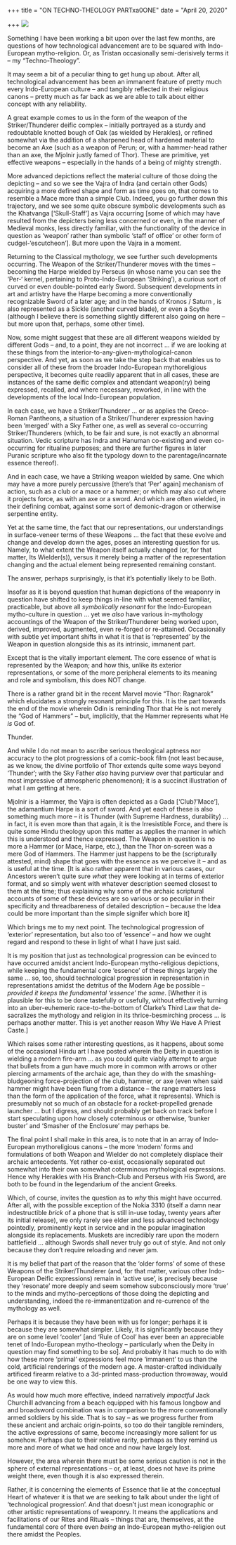 +++
title = "ON TECHNO-THEOLOGY PARTxa0ONE"
date = "April 20, 2020"

+++
![](https://aryaakasha.files.wordpress.com/2020/04/511505885a434c28edd0718b489e5821.jpg?w=741)

Something I have been working a bit upon over the last few months, are
questions of how technological advancement are to be squared with
Indo-European mytho-religion. Or, as Tristan occasionally
semi-derisively terms it – my “Techno-Theology”.

It may seem a bit of a peculiar thing to get hung up about. After all,
technological advancement has been an immanent feature of pretty much
every Indo-European culture – and tangibly reflected in their religious
canons – pretty much as far back as we are able to talk about either
concept with any reliability.

A great example comes to us in the form of the weapon of the
Striker/Thunderer deific complex – initially portrayed as a sturdy and
redoubtable knotted bough of Oak (as wielded by Herakles), or refined
somewhat via the addition of a sharpened head of hardened material to
become an Axe (such as a weapon of Perun; or, with a hammer-head rather
than an axe, the Mjolnir justly famed of Thor). These are primitive, yet
effective weapons – especially in the hands of a being of mighty
strength.

More advanced depictions reflect the material culture of those doing the
depicting – and so we see the Vajra of Indra (and certain other Gods)
acquiring a more defined shape and form as time goes on, that comes to
resemble a Mace more than a simple Club. Indeed, you go further down
this trajectory, and we see some quite obscure symbolic developments
such as the Khatvanga \[‘Skull-Staff’\] as Vajra occurring \[some of
which may have resulted from the depicters being less concerned or even,
in the manner of Medieval monks, less directly familiar, with the
functionality of the device in question as ‘weapon’ rather than symbolic
‘staff of office’ or other form of cudgel-‘escutcheon’\]. But more upon
the Vajra in a moment.

Returning to the Classical mythology, we see further such developments
occurring. The Weapon of the Striker/Thunderer moves with the times –
becoming the Harpe wielded by Perseus (in whose name you can see the
‘Per-‘ kernel, pertaining to Proto-Indo-European ‘Striking’), a curious
sort of curved or even double-pointed early Sword. Subsequent
developments in art and artistry have the Harpe becoming a more
conventionally recognizable Sword of a later age; and in the hands of
Kronos / Saturn , is also represented as a Sickle (another curved
blade), or even a Scythe (although I believe there is something slightly
different also going on here – but more upon that, perhaps, some other
time).

Now, some might suggest that these are all different weapons wielded by
different Gods – and, to a point, they are not incorrect … if we are
looking at these things from the
interior-to-any-given-mythological-canon perspective. And yet, as soon
as we take the step back that enables us to consider all of these from
the broader Indo-European mythoreligious perspective, it becomes quite
readily apparent that in all cases, these are instances of the same
deific complex and attendant weapon(ry) being expressed, recalled, and
where necessary, reworked, in line with the developments of the local
Indo-European population.

In each case, we have a Striker/Thunderer … or as applies the
Greco-Roman Pantheons, a situation of a Striker/Thunderer expression
having been ‘merged’ with a Sky Father one, as well as several
co-occurring Striker/Thunderers (which, to be fair and sure, is not
exactly an abnormal situation. Vedic scripture has Indra and Hanuman
co-existing and even co-occurring for ritualine purposes; and there are
further figures in later Puranic scripture who also fit the typology
down to the parentage/incarnate essence thereof).

And in each case, we have a Striking weapon wielded by same. One which
may have a more purely percussive \[there’s that ‘Per’ again\] mechanism
of action, such as a club or a mace or a hammer; or which may also cut
where it projects force, as with an axe or a sword. And which are often
wielded, in their defining combat, against some sort of demonic-dragon
or otherwise serpentine entity.

Yet at the same time, the fact that our representations, our
understandings in surface-veneer terms of these Weapons … the fact that
these evolve and change and develop down the ages, poses an interesting
question for us. Namely, to what extent the Weapon itself actually
changed (or, for that matter, Its Wielder(s)), versus it merely being a
matter of the representation changing and the actual element being
represented remaining constant.

The answer, perhaps surprisingly, is that it’s potentially likely to be
Both.

Insofar as it is beyond question that human depictions of the weaponry
in question have shifted to keep things in-line with what seemed
familiar, practicable, but above all *symbolically resonant* for the
Indo-European mytho-culture in question … yet we *also* have various
in-mythology accountings of the Weapon of the Striker/Thunderer being
worked upon, derived, improved, augmented, even re-forged or
re-attained. Occasionally with subtle yet important shifts in what it is
that is ‘represented’ by the Weapon in question alongside this as its
intrinsic, immanent part.

Except that is the vitally important element. The core essence of what
is represented by the Weapon; and how this, unlike its exterior
representations, or some of the more peripheral elements to its meaning
and role and symbolism, this does NOT change.

There is a rather grand bit in the recent Marvel movie “Thor: Ragnarok”
which elucidates a strongly resonant principle for this. It is the part
towards the end of the movie wherein Odin is reminding Thor that He is
not merely the “God of Hammers” – but, implicitly, that the Hammer
represents what He *is* God of.

Thunder.

And while I do not mean to ascribe serious theological aptness nor
accuracy to the plot progressions of a comic-book film (not least
because, as we know, the divine portfolio of Thor extends quite some
ways beyond ‘Thunder’; with the Sky Father *also* having purview over
that particular and most impressive of atmospheric phenomenon); it is a
succinct illustration of what I am getting at here.

Mjolnir is a Hammer, the Vajra is often depicted as a Gada
\[‘Club’/’Mace’\], the adamantium Harpe is a sort of sword. And yet each
of these is also something much more – it is Thunder (with Supreme
Hardness, durability) … in fact, it is even more than that again, it is
the Irresistible Force, and there is quite some Hindu theology upon this
matter as applies the manner in which this is understood and thence
expressed. The Weapon in question is no more a Hammer (or Mace, Harpe,
etc.), than the Thor on-screen was a mere God of Hammers. The Hammer
just happens to be the (scripturally attested, mind) shape that goes
with the essence as we perceive it – and as is useful at the time. \[It
is also rather apparent that in various cases, our Ancestors weren’t
quite sure *what* they were looking at in terms of exterior format, and
so simply went with whatever description seemed closest to them at the
time; thus explaining why some of the archaic scriptural accounts of
some of these devices are so various or so peculiar in their specificity
and threadbareness of detailed description – because the Idea could be
more important than the simple signifer which bore it\]

Which brings me to my next point. The technological progression of
‘exterior’ representation, but also too of ‘essence’ – and how we ought
regard and respond to these in light of what I have just said.

It is my position that just as technological progression can be evinced
to have occurred amidst ancient Indo-European mytho-religious
depictions, while keeping the fundamental core ‘essence’ of these things
largely the same … so, too, should technological progression in
representation in representations amidst the detritus of the Modern Age
be possible – *provided it keeps the fundamental ‘essence’ the same*.
\[Whether it is plausible for this to be done tastefully or usefully,
without effectively turning into an uber-euhemeric race-to-the-bottom of
Clarke’s Third Law that de-sacralizes the mythology and religion in its
thrice-besmirching process … is perhaps another matter. This is yet
another reason Why We Have A Priest Caste.\]

Which raises some rather interesting questions, as it happens, about
some of the occasional Hindu art I have posted wherein the Deity in
question is wielding a modern fire-arm … as you could quite viably
attempt to argue that bullets from a gun have much more in common with
arrows or other piercing armaments of the archaic age, than they do with
the smashing-bludgeoning force-projection of the club, hammer, or axe
(even when said hammer might have been flung from a distance – the range
matters less than the form of the application of the force, what it
represents). Which is presumably not so much of an obstacle for a
rocket-propelled grenade launcher … but I digress, and should probably
get back on track before I start speculating upon how closely
coterminous or otherwise, ‘bunker buster’ and ‘Smasher of the Enclosure’
may perhaps be.

The final point I shall make in this area, is to note that in an array
of Indo-European mythoreligious canons – the more ‘modern’ forms and
formulations of both Weapon and Wielder do not completely displace their
archaic antecedents. Yet rather co-exist, occasionally separated out
somewhat into their own somewhat coterminous mythological expressions.
Hence why Herakles with His Branch-Club and Perseus with His Sword, are
both to be found in the legendarium of the ancient Greeks.

Which, of course, invites the question as to *why* this might have
occurred. After all, with the possible exception of the Nokia 3310
(itself a damn near indestructible *brick* of a phone that is still
in-use today, twenty years after its initial release), we only rarely
see elder and less advanced technology pointedly, prominently kept in
service and in the popular imagination alongside its replacements.
Muskets are incredibly rare upon the modern battlefield … although
Swords shall never truly go out of style. And not only because they
don’t require reloading and never jam.

It is my belief that part of the reason that the ‘older forms’ of some
of these Weapons of the Striker/Thunderer (and, for that matter, various
other Indo-European Deific expressions) remain in ‘active use’, is
precisely because they ‘resonate’ more deeply and seem somehow
subconsciously more ‘true’ to the minds and mytho-perceptions of those
doing the depicting and understanding, indeed the re-immanentization and
re-currence of the mythology as well.

Perhaps it is because they have been with us for longer; perhaps it is
because they are somewhat simpler. Likely, it is significantly because
they are on some level ‘cooler’ \[and ‘Rule of Cool’ has ever been an
appreciable tenet of Indo-European mytho-theology – particularly when
the Deity in question may find something to be so\]. And probably it has
much to do with how these more ‘primal’ expressions feel more ‘immanent’
to us than the cold, artificial renderings of the modern age. A
master-crafted individually artificed firearm relative to a 3d-printed
mass-production throwaway, would be one way to view this.

As would how much more effective, indeed narratively *impactful* Jack
Churchill advancing from a beach equipped with his famous longbow and
and broadsword combination was in comparison to the more conventionally
armed soldiers by his side. That is to say – as we progress further from
these ancient and archaic origin-points, so too do their tangible
reminders, the active expressions of same, become increasingly more
salient for us somehow. Perhaps due to their relative rarity, perhaps as
they remind us more and more of what we had once and now have largely
lost.

However, the area wherein there must be some serious caution is not in
the sphere of external representations – or, at least, does not have its
prime weight there, even though it is also expressed therein.

Rather, it is concerning the elements of Essence that lie at the
conceptual Heart of whatever it is that we are seeking to talk about
under the light of ‘technological progression’. And that doesn’t just
mean iconographic or other artistic representations of weaponry. It
means the applications and facilitations of our Rites and Rituals –
things that are, themselves, at the fundamental core of there even
*being* an Indo-European mytho-religion out there amidst the Peoples.
